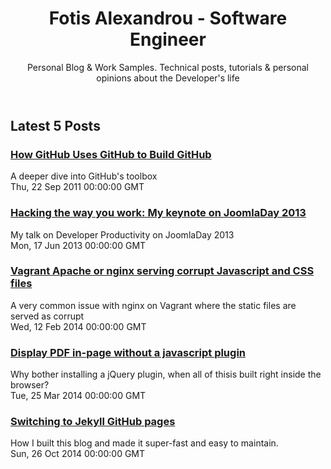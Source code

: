 <html lang="en">
   <head>
      <meta http-equiv="Content-Type" content="text/html; charset=UTF-8">
      <title>Fotis Alexandrou - Software Engineer - Latest Updates
        </title>
      <meta charset="utf-8">
      <meta name="viewport" content="width=device-width, initial-scale=1">
   </head>
   <body>
      <header>
         <h1>Fotis Alexandrou - Software Engineer</h1>
         <p>Personal Blog &amp; Work Samples. Technical posts, tutorials &amp; personal opinions about
            the Developer's life</p>
      </header>
      <section>
         <h2>Latest 5 Posts</h2>
         <article>
            <h3><a href="https://falexandrou.dev/posts/2011-09-22-how-github-uses-github-to-build-github">How GitHub Uses GitHub to Build GitHub</a></h3>
            <div>A deeper dive into GitHub's toolbox</div><time>Thu, 22 Sep 2011 00:00:00 GMT</time></article>
         <article>
            <h3><a href="https://falexandrou.dev/posts/2013-06-17-joomla-day-hacking-your-productivity">Hacking the way you work: My keynote on JoomlaDay 2013</a></h3>
            <div>My talk on Developer Productivity on JoomlaDay 2013</div><time>Mon, 17 Jun 2013 00:00:00 GMT</time></article>
         <article>
            <h3><a href="https://falexandrou.dev/posts/2014-02-13-vagrant-apache-or-nginx-serving-corrupt-javascript-and-css-files">Vagrant Apache or nginx serving corrupt Javascript and CSS files</a></h3>
            <div>A very common issue with nginx on Vagrant where the static files are served as corrupt</div><time>Wed, 12 Feb 2014 00:00:00 GMT</time></article>
         <article>
            <h3><a href="https://falexandrou.dev/posts/2014-03-25-display-pdf-in-page-without-a-javascript-plugin">Display PDF in-page without a javascript plugin</a></h3>
            <div>Why bother installing a jQuery plugin, when all of thisis built right inside the browser?</div><time>Tue, 25 Mar 2014 00:00:00 GMT</time></article>
         <article>
            <h3><a href="https://falexandrou.dev/posts/2014-10-26-switching-to-github-pages">Switching to Jekyll GitHub pages</a></h3>
            <div>How I built this blog and made it super-fast and easy to maintain.</div><time>Sun, 26 Oct 2014 00:00:00 GMT</time></article>
      </section>
   </body>
</html>